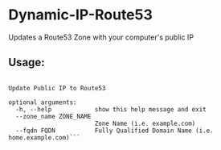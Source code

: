 # Dynamic-IP-Route53
Updates a Route53 Zone with your computer's public IP

## Usage:

```usage: update_ip.py --zone_name <zone_name> --fqdn <fqdn>

Update Public IP to Route53

optional arguments:
  -h, --help            show this help message and exit
  --zone_name ZONE_NAME
                        Zone Name (i.e. example.com)
  --fqdn FQDN           Fully Qualified Domain Name (i.e. home.example.com)```

